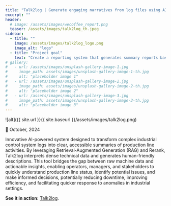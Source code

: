 ```yaml
---
title: "Talk2log | Generate engaging narratives from log files using AI"
excerpt: ""
header:
  # image: /assets/images/wecoffee_report.png
  teaser: /assets/images/talk2log_th.jpeg
sidebar:
  - title: ""
    image: /assets/images/talk2log_logo.png
    image_alt: "logo"
  - title: "Project goal"
    text: "Create a reporting system that generates summary reports based on industrial control system logs, translating these logs into clear and simple text."
# gallery:
#   - url: /assets/images/unsplash-gallery-image-1.jpg
#     image_path: assets/images/unsplash-gallery-image-1-th.jpg
#     alt: "placeholder image 1"
#   - url: /assets/images/unsplash-gallery-image-2.jpg
#     image_path: assets/images/unsplash-gallery-image-2-th.jpg
#     alt: "placeholder image 2"
#   - url: /assets/images/unsplash-gallery-image-3.jpg
#     image_path: assets/images/unsplash-gallery-image-3-th.jpg
#     alt: "placeholder image 3"
---
```


![alt]({{ site.url }}{{ site.baseurl }}/assets/images/talk2log.png)

📅 October, 2024

Innovative AI-powered system designed to transform complex industrial control system logs into clear, accessible summaries of production line activities. By leveraging Retrieval-Augmented Generation (RAG) and Rerank, Talk2log interprets dense technical data and generates human-friendly descriptions. This tool bridges the gap between raw machine data and actionable insights, enabling operators, managers, and stakeholders to quickly understand production line status, identify potential issues, and make informed decisions, potentially reducing downtime, improving efficiency, and facilitating quicker response to anomalies in industrial settings.

**See it in action:**
[Talk2log](https://talk2log.streamlit.app/). 
<!-- {% include gallery caption="This is a sample gallery to go along with this case study." %} -->
